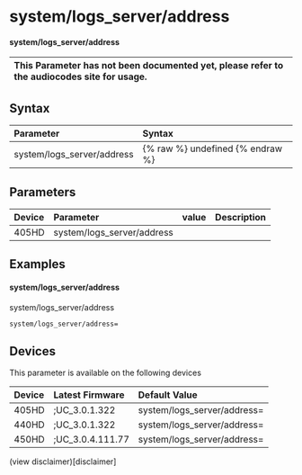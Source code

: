 ﻿---
description: system/logs_server/address
search:
    keywords: ['system','logs_server','address']
---

# system/logs_server/address

#### system/logs_server/address


| This Parameter has not been documented yet, please refer to the audiocodes site for usage.  |
| :--- |

## Syntax
| Parameter | Syntax |
| :--- | :--- |
|system/logs_server/address | {% raw %} undefined {% endraw %} |

## Parameters
|Device|Parameter|value|Description|
|:---|:---|:---|:---|
| 405HD | system/logs_server/address |  |  |

## Examples
#### system/logs_server/address

system/logs_server/address

```
system/logs_server/address=
```

## Devices
This parameter is available on the following devices

| Device | Latest Firmware | Default Value |
|:---|:---|:---|
| 405HD | ;UC_3.0.1.322 | system/logs_server/address= 
| 440HD | ;UC_3.0.1.322 | system/logs_server/address= 
| 450HD | ;UC_3.0.4.111.77 | system/logs_server/address= 

(view disclaimer)[disclaimer]
